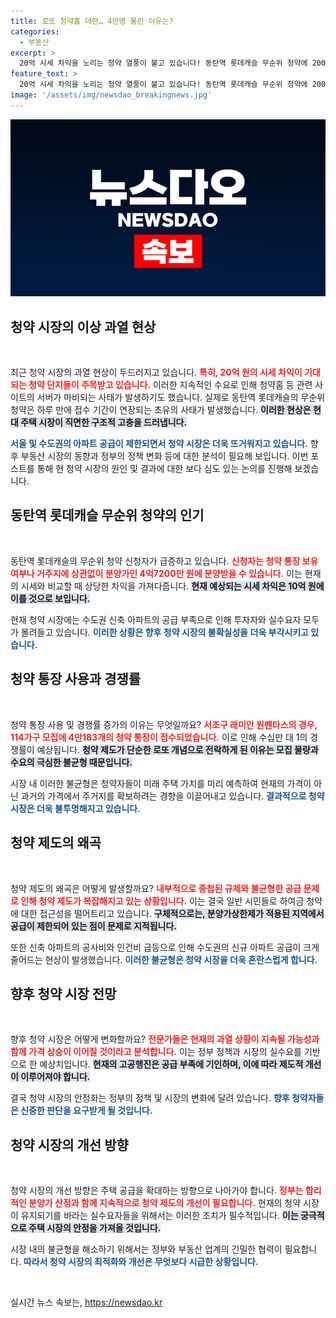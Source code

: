 ```yaml
---
title: 로또 청약홈 대란… 4만명 몰린 이유는?
categories:
  - 부동산
excerpt: >
  20억 시세 차익을 노리는 청약 열풍이 불고 있습니다! 동탄역 롯데캐슬 무순위 청약에 200만 명 대기자로 사이트 마비, 청약 기간 연장까지… 수도권 아파트 공급 절벽에 전 국민이 로또 청약에 몰려드는 이유를 알아봅니다!
feature_text: >
  20억 시세 차익을 노리는 청약 열풍이 불고 있습니다! 동탄역 롯데캐슬 무순위 청약에 200만 명 대기자로 사이트 마비, 청약 기간 연장까지… 수도권 아파트 공급 절벽에 전 국민이 로또 청약에 몰려드는 이유를 알아봅니다!
image: '/assets/img/newsdao_breakingnews.jpg'
---
```


<p><img src="/assets/img/newsdao_breakingnews.jpg" alt="bookingtag 속보" /></p>

<h2 data-ke-size="size26">청약 시장의 이상 과열 현상</h2>

<p data-ke-size="size16">&nbsp;</p>

<p>최근 청약 시장의 과열 현상이 두드러지고 있습니다. <b><span style="color: #ee2323;">특히, 20억 원의 시세 차익이 기대되는 청약 단지들이 주목받고 있습니다.</span></b> 이러한 지속적인 수요로 인해 청약홈 등 관련 사이트의 서버가 마비되는 사태가 발생하기도 했습니다. 실제로 동탄역 롯데캐슬의 무순위 청약은 하루 만에 접수 기간이 연장되는 초유의 사태가 발생했습니다. <b><span style="background-color: #21538527;">이러한 현상은 현대 주택 시장이 직면한 구조적 고충을 드러냅니다.</span></b></p>

<p><b><span style="color: #1a5490;">서울 및 수도권의 아파트 공급이 제한되면서 청약 시장은 더욱 뜨거워지고 있습니다.</span></b> 향후 부동산 시장의 동향과 정부의 정책 변화 등에 대한 분석이 필요해 보입니다. 이번 포스트를 통해 현 청약 시장의 원인 및 결과에 대한 보다 심도 있는 논의를 진행해 보겠습니다.</p>

<h2 data-ke-size="size26">동탄역 롯데캐슬 무순위 청약의 인기</h2>

<p data-ke-size="size16">&nbsp;</p>

<p>동탄역 롯데캐슬의 무순위 청약 신청자가 급증하고 있습니다. <b><span style="color: #ee2323;">신청자는 청약 통장 보유 여부나 거주지에 상관없이 분양가인 4억7200만 원에 분양받을 수 있습니다.</span></b> 이는 현재의 시세와 비교할 때 상당한 차익을 가져다줍니다. <b><span style="background-color: #21538527;">현재 예상되는 시세 차익은 10억 원에 이를 것으로 보입니다.</span></b></p>

<p>현재 청약 시장에는 수도권 신축 아파트의 공급 부족으로 인해 투자자와 실수요자 모두가 몰려들고 있습니다. <b><span style="color: #1a5490;">이러한 상황은 향후 청약 시장의 불확실성을 더욱 부각시키고 있습니다.</span></b></p>

<h2 data-ke-size="size26">청약 통장 사용과 경쟁률</h2>

<p data-ke-size="size16">&nbsp;</p>

<p>청약 통장 사용 및 경쟁률 증가의 이유는 무엇일까요? <b><span style="color: #ee2323;">서초구 래미안 원펜타스의 경우, 114가구 모집에 4만183개의 청약 통장이 접수되었습니다.</span></b> 이로 인해 수십만 대 1의 경쟁률이 예상됩니다. <b><span style="background-color: #21538527;">청약 제도가 단순한 로또 개념으로 전락하게 된 이유는 모집 물량과 수요의 극심한 불균형 때문입니다.</span></b></p>

<p>시장 내 이러한 불균형은 청약자들이 미래 주택 가치를 미리 예측하여 현재의 가격이 아닌 과거의 가격에서 주거지를 확보하려는 경향을 이끌어내고 있습니다. <b><span style="color: #1a5490;">결과적으로 청약 시장은 더욱 불투명해지고 있습니다.</span></b></p>

<h2 data-ke-size="size26">청약 제도의 왜곡</h2>

<p data-ke-size="size16">&nbsp;</p>

<p>청약 제도의 왜곡은 어떻게 발생할까요? <b><span style="color: #ee2323;">내부적으로 중첩된 규제와 불균형한 공급 문제로 인해 청약 제도가 복잡해지고 있는 상황입니다.</span></b> 이는 결국 일반 시민들로 하여금 청약에 대한 접근성을 떨어트리고 있습니다. <b><span style="background-color: #21538527;">구체적으로는, 분양가상한제가 적용된 지역에서 공급이 제한되어 있는 점이 문제로 지적됩니다.</span></b></p>

<p>또한 신축 아파트의 공사비와 인건비 급등으로 인해 수도권의 신규 아파트 공급이 크게 줄어드는 현상이 발생했습니다. <b><span style="color: #1a5490;">이러한 불균형은 청약 시장을 더욱 혼란스럽게 합니다.</span></b></p>

<h2 data-ke-size="size26">향후 청약 시장 전망</h2>

<p data-ke-size="size16">&nbsp;</p>

<p>향후 청약 시장은 어떻게 변화할까요? <b><span style="color: #ee2323;">전문가들은 현재의 과열 상황이 지속될 가능성과 함께 가격 상승이 이어질 것이라고 분석합니다.</span></b> 이는 정부 정책과 시장의 실수요를 기반으로 한 예상치입니다. <b><span style="background-color: #21538527;">현재의 고공행진은 공급 부족에 기인하며, 이에 따라 제도적 개선이 이루어져야 합니다.</span></b></p>

<p>결국 청약 시장의 안정화는 정부의 정책 및 시장의 변화에 달려 있습니다. <b><span style="color: #1a5490;">향후 청약자들은 신중한 판단을 요구받게 될 것입니다.</span></b></p>

<h2 data-ke-size="size26">청약 시장의 개선 방향</h2>

<p data-ke-size="size16">&nbsp;</p>

<p>청약 시장의 개선 방향은 주택 공급을 확대하는 방향으로 나아가야 합니다. <b><span style="color: #ee2323;">정부는 합리적인 분양가 산정과 함께 지속적으로 청약 제도의 개선이 필요합니다.</span></b> 현재의 청약 시장이 유지되기를 바라는 실수요자들을 위해서는 이러한 조치가 필수적입니다. <b><span style="background-color: #21538527;">이는 궁극적으로 주택 시장의 안정을 가져올 것입니다.</span></b></p>

<p>시장 내의 불균형을 해소하기 위해서는 정부와 부동산 업계의 긴밀한 협력이 필요합니다. <b><span style="color: #1a5490;">따라서 청약 시장의 최적화와 개선은 무엇보다 시급한 상황입니다.</span></b></p>

<p data-ke-size="size16">&nbsp;</p>
실시간 뉴스 속보는, <a href="https://newsdao.kr" rel="dofollow">https://newsdao.kr</a>


